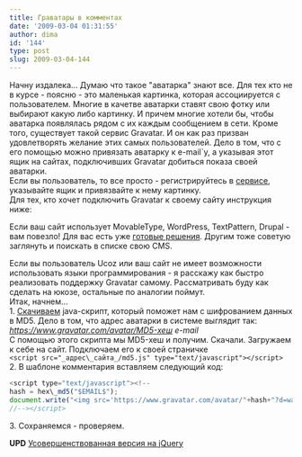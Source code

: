 ```yaml
---
title: Граватары в комментах
date: '2009-03-04 01:31:55'
author: dima
id: '144'
type: post
slug: 2009-03-04-144
---
```


Начну издалека... Думаю что такое "аватарка" знают все. Для тех кто не в курсе - поясню - это маленькая картинка, которая ассоциируется с пользователем. Многие в качетве аватарки ставят свою фотку или выбирают какую либо картинку. И причем многие хотели бы, чтобы аватарка появлялась рядом с их каждым сообщением в сети. Кроме того, существует такой сервис Gravatar. И он как раз призван удовлетворять желание этих самых пользователей. Дело в том, что с его помощью можно привязать аватарку к e-mail\`у, а указывая этот ящик на сайтах, подключивших Gravatar добиться показа своей аватарки.  
Если вы пользователь, то все просто - регистрируйтесь в [сервисе](https://gravatar.com), указывайте ящик и привязвайте к нему картинку.  
Для тех, кто хочет подключить Gravatar к своему сайту инструкция ниже:

Если ваш сайт использует MovableType, WordPress, TextPattern, Drupal - вам повезло! Для вас есть уже [готовые решения](https://en.gravatar.com/site/implement). Другим тоже советую заглянуть и поискать в списке свою CMS.

Если вы пользователь Ucoz или ваш сайт не имеет возможности использовать языки программирования - я расскажу как быстро реализовать поддержку Gravatar самому. Рассматривать буду как сделать на юкозе, остальные по аналогии поймут.  
Итак, начнем...  
1\. [Скачиваем](https://pajhome.org.uk/crypt/md5/md5.js) java-скрипт, который поможет нам с шифрованием данных в MD5. Дело в том, что адрес аватарки в системе выглядит так: _https://www.gravatar.com/avatar/MD5-хеш e-mail_  
С помощью этого скрипта мы MD5-хеш и получим. Скачали. Загружаем к себе на сайт. Подключаем его к своей страничке  
`<script src="_адрес\_сайта_/md5.js" type="text/javascript"></script> ` 
2\. В шаблоне комментария вставляем следующий код:  
```js
<script type="text/javascript"><!--  
hash = hex\_md5("$EMAIL$");  
document.write("<img src='https://www.gravatar.com/avatar/"+hash+"?d=wavatar&s=80&r=g'>");  
//--></script>  
  ```
3\. Сохраняемся - проверяем.

**UPD** [Усовершенствованная версия на jQuery](http://my-html.ru/blog/gravatar_v_kommentarijakh_na_jquery/2010-01-10-7)